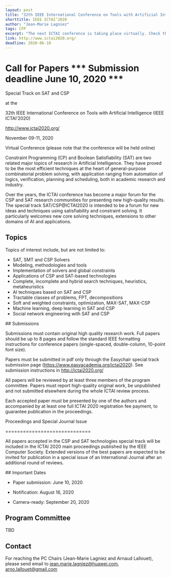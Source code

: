 ```yaml
---
layout: post
title: "32th IEEE International Conference on Tools with Artificial Intelligence"
shorttitle: IEEE ICTAI’2020
author: "Jean-Marie Lagniez"
tags: CFP
excerpt: "The next ICTAI conference is taking place virtually. Check the submission deadline now!"
link: http://www.ictai2020.org/
deadline: 2020-06-10
---
```




# Call for Papers *** Submission deadline June 10, 2020 ***



Special Track on SAT and CSP



at the



32th IEEE International Conference on Tools with Artificial Intelligence (IEEE ICTAI’2020)

http://www.ictai2020.org/

November 09-11, 2020

Virtual Conference (please note that the conference will be held online)



Constraint Programming (CP) and Boolean Satisfiability (SAT) are two related major topics of research in Artificial Intelligence.  They have proved to be the most efficient techniques at the heart of general-purpose combinatorial problem solving, with application ranging from automation of logics, verification, planning and scheduling, both in academic research and industry.



Over the years, the ICTAI conference has become a major forum for the CSP and SAT research communities for presenting new high-quality results.  The special track SAT/CSP@ICTAI2020 is intended to be a forum for new ideas and techniques using satisfiability and constraint solving.  It particularly welcomes new core solving techniques, extensions to other domains of AI and applications.





## Topics


Topics of interest include, but are not limited to:



* SAT, SMT and CSP Solvers
* Modeling, methodologies and tools
* Implementation of solvers and global constraints
* Applications of CSP and SAT-based technologies
* Complete, incomplete and hybrid search techniques, heuristics, metaheuristics
* AI techniques based on SAT and CSP
* Tractable classes of problems, FPT, decompositions
* Soft and weighted constraints, optimization, MAX-SAT, MAX-CSP
* Machine learning, deep learning in SAT and CSP
* Social network engineering with SAT and CSP


## Submissions


Submissions must contain original high quality research work.  Full papers should be up to 8 pages and follow the standard IEEE formatting instructions for conference papers (single-spaced, double-column, 10-point font size).



Papers must be submitted in pdf only through the Easychair special track submission page (https://www.easyacademia.org/ictai2020).  See submission instructions in http://ictai2020.org/



All papers will be reviewed by at least three members of the program committee.  Papers must report high-quality original work, be unpublished and not submitted elsewhere during the whole ICTAI review process.



Each accepted paper must be presented by one of the authors and accompanied by at least one full ICTAI 2020 registration fee payment, to guarantee publication in the proceedings.





Proceedings and Special Journal Issue

=============================



All papers accepted in the CSP and SAT technologies special track will be included in the ICTAI 2020 main proceedings published by the IEEE Computer Society.  Extended versions of the best papers are expected to be invited for publication in a special issue of an International Journal after an additional round of reviews.





## Important Dates


* Paper submission: June 10,      2020
* Notification:     August 16,    2020

* Camera-ready:     September 20, 2020





## Program Committee


TBD



## Contact

For reaching the PC Chairs (Jean-Marie Lagniez and Arnaud Lallouet), please send email to jean.marie.lagniez@huawei.com, arno.lallouet@gmail.com
